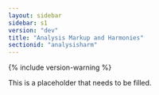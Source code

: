 ```yaml
---
layout: sidebar
sidebar: s1
version: "dev"
title: "Analysis Markup and Harmonies"
sectionid: "analysisharm"
---
```


{% include version-warning %}

This is a placeholder that needs to be filled.
